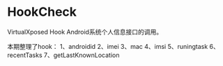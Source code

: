 # HookCheck
VirtualXposed Hook Android系统个人信息接口的调用。

本期整理了hook：
1、androidid
2、imei
3、mac
4、imsi
5、runingtask
6、recentTasks
7、getLastKnownLocation
